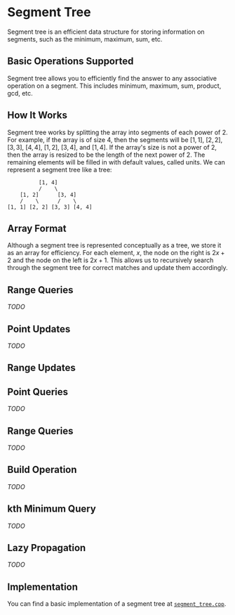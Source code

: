 # Segment Tree

Segment tree is an efficient data structure for storing information on segments, such as the minimum, maximum, sum, etc.

## Basic Operations Supported

Segment tree allows you to efficiently find the answer to any associative operation on a segment. This includes minimum, maximum, sum, product, gcd, etc.

## How It Works

Segment tree works by splitting the array into segments of each power of 2. For example, if the array is of size 4, then the segments will be $[1, 1]$, $[2, 2]$, $[3, 3]$, $[4, 4]$, $[1, 2]$, $[3, 4]$, and $[1, 4]$. If the array's size is not a power of 2, then the array is resized to be the length of the next power of 2. The remaining elements will be filled in with default values, called units. We can represent a segment tree like a tree:

```text
          [1, 4]
          /    \
    [1, 2]      [3, 4]
    /    \      /    \
[1, 1] [2, 2] [3, 3] [4, 4]
```

## Array Format

Although a segment tree is represented conceptually as a tree, we store it as an array for efficiency. For each element, $x$, the node on the right is $2x+2$ and the node on the left is $2x+1$. This allows us to recursively search through the segment tree for correct matches and update them accordingly.

## Range Queries

_TODO_

## Point Updates

_TODO_

## Range Updates

## Point Queries

_TODO_

## Range Queries

_TODO_
## Build Operation

_TODO_

## kth Minimum Query

_TODO_

## Lazy Propagation

_TODO_

## Implementation

You can find a basic implementation of a segment tree at [`segment_tree.cpp`](./segment_tree.cpp).
